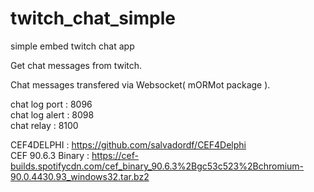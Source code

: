 # twitch_chat_simple
simple embed twitch chat app  

Get chat messages from twitch.  

Chat messages transfered via Websocket( mORMot package ).  

chat log port : 8096  
chat log alert : 8098  
chat relay : 8100  
  
CEF4DELPHI : <https://github.com/salvadordf/CEF4Delphi>  
CEF 90.6.3 Binary : <https://cef-builds.spotifycdn.com/cef_binary_90.6.3%2Bgc53c523%2Bchromium-90.0.4430.93_windows32.tar.bz2>  

